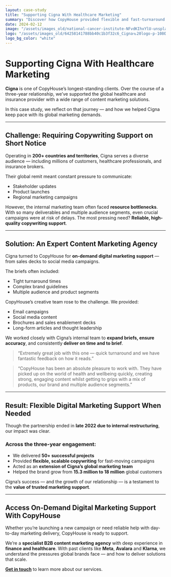 ```yaml
---
layout: case-study
title: "Supporting Cigna With Healthcare Marketing"
summary: "Discover how CopyHouse provided flexible and fast-turnaround digital marketing support for global healthcare provider Cigna, helping to deliver 50+ projects across three years."
date: 2024-02-12
image: "/assets/images_old/national-cancer-institute-NFvdKIhxYlU-unsplash.webp"
logo: "/assets/images_old/64258141788bb40c1b3f32c6_Cigna﹪20logo-p-1080.jpeg"
logo_bg_color: "white"
---
```



# Supporting Cigna With Healthcare Marketing

**Cigna** is one of CopyHouse’s longest-standing clients. Over the course of a three-year relationship, we’ve supported the global healthcare and insurance provider with a wide range of content marketing solutions.

In this case study, we reflect on that journey — and how we helped Cigna keep pace with its global marketing demands.

---

## Challenge: Requiring Copywriting Support on Short Notice

Operating in **200+ countries and territories**, Cigna serves a diverse audience — including millions of customers, healthcare professionals, and insurance brokers. 

Their global remit meant constant pressure to communicate:
- Stakeholder updates  
- Product launches  
- Regional marketing campaigns  

However, the internal marketing team often faced **resource bottlenecks**. With so many deliverables and multiple audience segments, even crucial campaigns were at risk of delays. The most pressing need? **Reliable, high-quality copywriting support**.

---

## Solution: An Expert Content Marketing Agency

Cigna turned to CopyHouse for **on-demand digital marketing support** — from sales decks to social media campaigns.

The briefs often included:
- Tight turnaround times  
- Complex brand guidelines  
- Multiple audience and product segments  

CopyHouse’s creative team rose to the challenge. We provided:
- Email campaigns  
- Social media content  
- Brochures and sales enablement decks  
- Long-form articles and thought leadership  

We worked closely with Cigna’s internal team to **expand briefs, ensure accuracy**, and consistently **deliver on time and to brief**.

> “Extremely great job with this one — quick turnaround and we have fantastic feedback on how it reads.”

> “CopyHouse has been an absolute pleasure to work with. They have picked up on the world of health and wellbeing quickly, creating strong, engaging content whilst getting to grips with a mix of products, our brand and multiple audience segments.”

---

## Result: Flexible Digital Marketing Support When Needed

Though the partnership ended in **late 2022 due to internal restructuring**, our impact was clear.

### Across the three-year engagement:
- We delivered **50+ successful projects**  
- Provided **flexible, scalable copywriting** for fast-moving campaigns  
- Acted as an **extension of Cigna’s global marketing team**  
- Helped the brand grow from **15.3 million to 18 million** global customers  

Cigna’s success — and the growth of our relationship — is a testament to the **value of trusted marketing support**.

---

## Access On-Demand Digital Marketing Support With CopyHouse

Whether you’re launching a new campaign or need reliable help with day-to-day marketing delivery, CopyHouse is ready to support.

We’re a **specialist B2B content marketing agency** with deep experience in **finance and healthcare**. With past clients like **Meta**, **Avalara** and **Klarna**, we understand the pressures global brands face — and how to deliver solutions that scale.

**[Get in touch](https://www.copyhouse.io/contact)** to learn more about our services.
